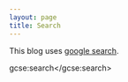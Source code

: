 ```yaml
---
layout: page
title: Search
---
```


This blog uses [google search](http://google.com/cse).

<script>
  (function() {
    var cx = '011878859869123072180:33a1lk7bbuy';
    var gcse = document.createElement('script');
    gcse.type = 'text/javascript';
    gcse.async = true;
    gcse.src = 'https://cse.google.com/cse.js?cx=' + cx;
    var s = document.getElementsByTagName('script')[0];
    s.parentNode.insertBefore(gcse, s);
  })();
</script>
gcse:search</gcse:search>

